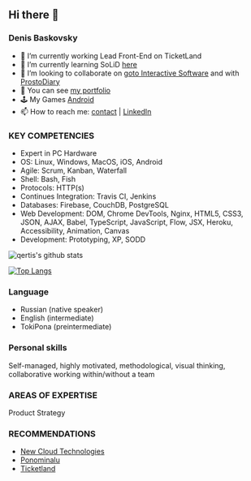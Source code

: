 ## Hi there 👋

### Denis Baskovsky

- 🔭 I’m currently working Lead Front-End on TicketLand
- 🌱 I’m currently learning SoLiD [here](https://t.me/turbostate)
- 👯 I’m looking to collaborate on [goto Interactive Software](https://gotointeractive.com/) and with [ProstoDiary](https://prosto-diary.gotointeractive.com/)
- 💼 You can see [my portfolio](https://portfolio.baskovsky.ru)
- 🕹 My Games [Android](https://play.google.com/store/apps/developer?id=goto+Interactive+Software)
- 📫 How to reach me: [contact](https://baskovsky.ru/feedback/) | [LinkedIn](https://linkedin.com/in/baskovsky)

### KEY COMPETENCIES 
- Expert in PC Hardware 
- OS: Linux, Windows, MacOS, iOS, Android 
- Agile: Scrum, Kanban, Waterfall 
- Shell: Bash, Fish
- Protocols: HTTP(s)
- Continues Integration: Travis CI, Jenkins
- Databases: Firebase, CouchDB, PostgreSQL
- Web Development: DOM, Chrome DevTools, Nginx, HTML5, CSS3, JSON, AJAX, Babel, TypeScript, JavaScript, Flow, JSX, Heroku, Accessibility, Animation, Canvas 
- Development: Prototyping, XP, SODD 

![qertis's github stats](https://github-readme-stats.vercel.app/api/?username=qertis&show_icons=true&theme=radical)

[![Top Langs](https://github-readme-stats.vercel.app/api/top-langs/?username=qertis&theme=radical)](https://github.com/qertis)

### Language
- Russian (native speaker) 
- English (intermediate) 
- TokiPona (preintermediate)

### Personal skills 
Self-managed, highly motivated, methodological, visual thinking, collaborative working within/without a team 

### AREAS OF EXPERTISE 
Product Strategy 

### RECOMMENDATIONS
- [New Cloud Technologies](https://1drv.ms/b/s!ArKO-9pmkPfJge4ZYT--DWDg8wX-vQ)
- [Ponominalu](https://1drv.ms/b/s!ArKO-9pmkPfJgfAl0fLO7sAdrZfp1A)
- [Ticketland](https://1drv.ms/b/s!ArKO-9pmkPfJgfBR_0aA-7XFk-3a8Q)

